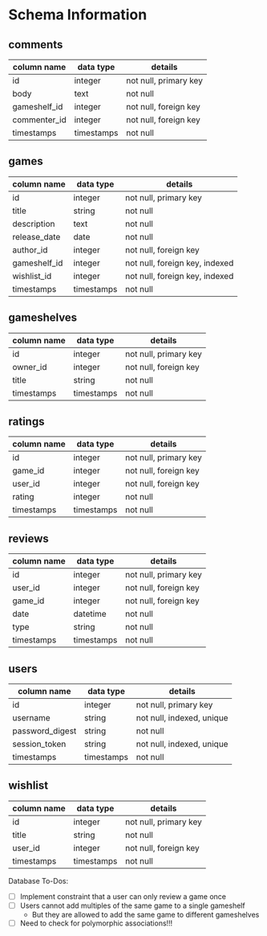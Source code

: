 # Schema Information

## comments
column name  | data type  | details
-------------|------------|-----------------------
id           | integer    | not null, primary key
body         | text       | not null
gameshelf_id | integer    | not null, foreign key
commenter_id | integer    | not null, foreign key
timestamps   | timestamps | not null

## games
column name  | data type  | details
-------------|------------|-----------------------
id           | integer    | not null, primary key
title        | string     | not null
description  | text       | not null
release_date | date       | not null
author_id    | integer    | not null, foreign key
gameshelf_id | integer    | not null, foreign key, indexed
wishlist_id  | integer    | not null, foreign key, indexed
timestamps   | timestamps | not null

## gameshelves
column name | data type  | details
------------|------------|-----------------------
id          | integer    | not null, primary key
owner_id    | integer    | not null, foreign key
title       | string     | not null
timestamps  | timestamps | not null

## ratings
column name | data type  | details
------------|------------|-----------------------
id          | integer    | not null, primary key
game_id     | integer    | not null, foreign key
user_id     | integer    | not null, foreign key
rating      | integer    | not null
timestamps  | timestamps | not null

## reviews
column name | data type  | details
------------|------------|-----------------------
id          | integer    | not null, primary key
user_id     | integer    | not null, foreign key
game_id     | integer    | not null, foreign key
date        | datetime   | not null
type        | string     | not null
timestamps  | timestamps | not null

## users
column name     | data type  | details
----------------|------------|-----------------------
id              | integer    | not null, primary key
username        | string     | not null, indexed, unique
password_digest | string     | not null
session_token   | string     | not null, indexed, unique
timestamps      | timestamps | not null


## wishlist
column name  | data type  | details
-------------|------------|-----------------------
id           | integer    | not null, primary key
title        | string     | not null
user_id      | integer    | not null, foreign key
timestamps   | timestamps | not null


Database To-Dos:
- [ ] Implement constraint that a user can only review a game once
- [ ] Users cannot add multiples of the same game to a single gameshelf
  - But they are allowed to add the same game to different gameshelves
- [ ] Need to check for polymorphic associations!!!
